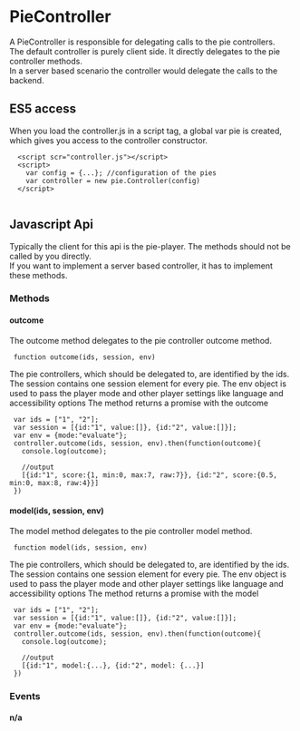 # PieController 
A PieController is responsible for delegating calls to the pie controllers.  
The default controller is purely client side. It directly delegates to the pie controller methods.   
In a server based scenario the controller would delegate the calls to the backend.                   

## ES5 access 
When you load the controller.js in a script tag, a global var pie is created, which gives you access to the controller constructor.

 ```
   <script scr="controller.js"></script>
   <script>
     var config = {...}; //configuration of the pies
     var controller = new pie.Controller(config)
   </script>
   
 ```
   
## Javascript Api
Typically the client for this api is the pie-player. The methods should not be called by you directly.  
If you want to implement a server based controller, it has to implement these methods.      
 
### Methods

#### outcome
The outcome method delegates to the pie controller outcome method.

 ```
  function outcome(ids, session, env) 
 ```
 
The pie controllers, which should be delegated to, are identified by the ids.
The session contains one session element for every pie.
The env object is used to pass the player mode and other player settings like language and accessibility options
The method returns a promise with the outcome 

 ```
  var ids = ["1", "2"];
  var session = [{id:"1", value:[]}, {id:"2", value:[]}];
  var env = {mode:"evaluate"};
  controller.outcome(ids, session, env).then(function(outcome){
    console.log(outcome);
    
    //output 
    [{id:"1", score:{1, min:0, max:7, raw:7}}, {id:"2", score:{0.5, min:0, max:8, raw:4}}]
  })
 ```

#### model(ids, session, env)
The model method delegates to the pie controller model method.

 ```
  function model(ids, session, env) 
 ```
 
The pie controllers, which should be delegated to, are identified by the ids.
The session contains one session element for every pie.
The env object is used to pass the player mode and other player settings like language and accessibility options
The method returns a promise with the model 

 ```
  var ids = ["1", "2"];
  var session = [{id:"1", value:[]}, {id:"2", value:[]}];
  var env = {mode:"evaluate"};
  controller.outcome(ids, session, env).then(function(outcome){
    console.log(outcome);
    
    //output 
    [{id:"1", model:{...}, {id:"2", model: {...}]
  })
 ```
 
### Events
 
#### n/a  
  
 
 
 
